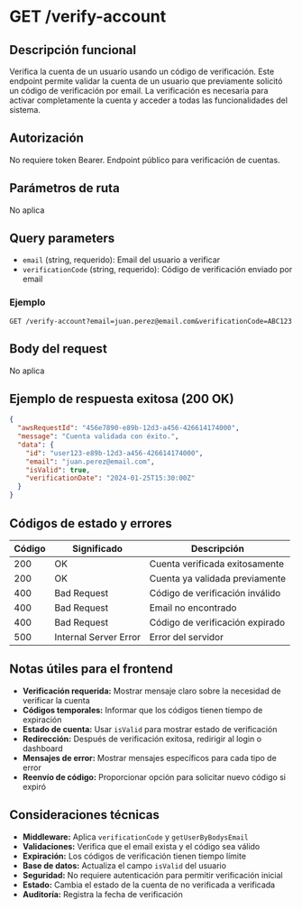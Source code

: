 # GET /verify-account

## Descripción funcional

Verifica la cuenta de un usuario usando un código de verificación. Este endpoint permite validar la cuenta de un usuario que previamente solicitó un código de verificación por email. La verificación es necesaria para activar completamente la cuenta y acceder a todas las funcionalidades del sistema.

## Autorización

No requiere token Bearer. Endpoint público para verificación de cuentas.

## Parámetros de ruta

No aplica

## Query parameters

- `email` (string, requerido): Email del usuario a verificar
- `verificationCode` (string, requerido): Código de verificación enviado por email

### Ejemplo
```
GET /verify-account?email=juan.perez@email.com&verificationCode=ABC123
```

## Body del request

No aplica

## Ejemplo de respuesta exitosa (200 OK)

```json
{
  "awsRequestId": "456e7890-e89b-12d3-a456-426614174000",
  "message": "Cuenta validada con éxito.",
  "data": {
    "id": "user123-e89b-12d3-a456-426614174000",
    "email": "juan.perez@email.com",
    "isValid": true,
    "verificationDate": "2024-01-25T15:30:00Z"
  }
}
```

## Códigos de estado y errores

| Código | Significado           | Descripción                      |
| ------ | --------------------- | -------------------------------- |
| 200    | OK                    | Cuenta verificada exitosamente   |
| 200    | OK                    | Cuenta ya validada previamente   |
| 400    | Bad Request           | Código de verificación inválido  |
| 400    | Bad Request           | Email no encontrado              |
| 400    | Bad Request           | Código de verificación expirado  |
| 500    | Internal Server Error | Error del servidor               |

## Notas útiles para el frontend

- **Verificación requerida:** Mostrar mensaje claro sobre la necesidad de verificar la cuenta
- **Códigos temporales:** Informar que los códigos tienen tiempo de expiración
- **Estado de cuenta:** Usar `isValid` para mostrar estado de verificación
- **Redirección:** Después de verificación exitosa, redirigir al login o dashboard
- **Mensajes de error:** Mostrar mensajes específicos para cada tipo de error
- **Reenvío de código:** Proporcionar opción para solicitar nuevo código si expiró

## Consideraciones técnicas

- **Middleware:** Aplica `verificationCode` y `getUserByBodysEmail`
- **Validaciones:** Verifica que el email exista y el código sea válido
- **Expiración:** Los códigos de verificación tienen tiempo límite
- **Base de datos:** Actualiza el campo `isValid` del usuario
- **Seguridad:** No requiere autenticación para permitir verificación inicial
- **Estado:** Cambia el estado de la cuenta de no verificada a verificada
- **Auditoría:** Registra la fecha de verificación
